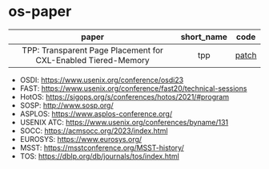 
# os-paper

<!-- insert -->
|paper|short_name|code|
|:--:|:--:|:--:|
|TPP: Transparent Page Placement for CXL-Enabled Tiered-Memory|tpp|[patch](https://lore.kernel.org/lkml/cover.1637778851.git.hasanalmaruf@fb.com/)|
<!-- end -->

- OSDI: https://www.usenix.org/conference/osdi23
- FAST: https://www.usenix.org/conference/fast20/technical-sessions
- HotOS: https://sigops.org/s/conferences/hotos/2021/#program
- SOSP: http://www.sosp.org/
- ASPLOS: https://www.asplos-conference.org/
- USENIX ATC: https://www.usenix.org/conferences/byname/131
- SOCC: https://acmsocc.org/2023/index.html
- EUROSYS: https://www.eurosys.org/
- MSST: https://msstconference.org/MSST-history/
- TOS: https://dblp.org/db/journals/tos/index.html
